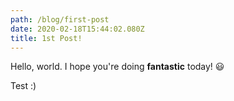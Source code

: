 ```yaml
---
path: /blog/first-post
date: 2020-02-18T15:44:02.080Z
title: 1st Post!
---
```

Hello, world. I hope you're doing **fantastic** today! 😃

Test :)